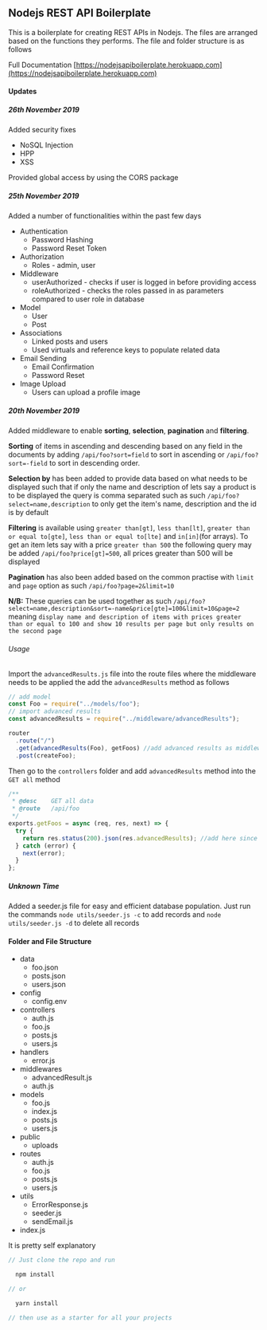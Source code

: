 ## Nodejs REST API Boilerplate

This is a boilerplate for creating REST APIs in Nodejs. The files are arranged
based on the functions they performs. The file and folder structure is as follows

Full Documentation [https://nodejsapiboilerplate.herokuapp.com](https://nodejsapiboilerplate.herokuapp.com)

#### Updates

##### 26th November 2019

Added security fixes
- NoSQL Injection
- HPP
- XSS

Provided global access by using the CORS package

##### 25th November 2019

Added a number of functionalities within the past few days

- Authentication
  - Password Hashing
  - Password Reset Token
- Authorization
  - Roles - admin, user
- Middleware
  - userAuthorized - checks if user is logged in before providing access
  - roleAuthorized - checks the roles passed in as parameters compared to user role in database
- Model
  - User
  - Post
- Associations
  - Linked posts and users
  - Used virtuals and reference keys to populate related data
- Email Sending
  - Email Confirmation
  - Password Reset
- Image Upload
  - Users can upload a profile image

##### 20th November 2019

Added middleware to enable **sorting**, **selection**, **pagination** and **filtering**.

**Sorting** of items in ascending and descending based on any field in the documents by adding `/api/foo?sort=field` to sort in ascending or `/api/foo?sort=-field` to sort in descending order.

**Selection by** has been added to provide data based on what needs to be displayed such that if only the name and description of lets say a product is to be displayed the query is comma separated such as such `/api/foo?select=name,description` to only get the item's name, description and the id is by default

**Filtering** is available using `greater than[gt]`, `less than[lt]`, `greater than or equal to[gte]`, `less than or equal to[lte]` and `in[in]`(for arrays). To get an item lets say with a price `greater than 500` the following query may be added `/api/foo?price[gt]=500`, all prices greater than 500 will be displayed

**Pagination** has also been added based on the common practise with `limit` and `page` option as such `/api/foo?page=2&limit=10`

**N/B:** These queries can be used together as such `/api/foo?select=name,description&sort=-name&price[gte]=100&limit=10&page=2` meaning `display name and description of items with prices greater than or equal to 100 and show 10 results per page but only results on the second page`

###### Usage

Import the `advancedResults.js` file into the route files where the middleware needs to be applied the add the `advancedResults` method as follows

```javascript
// add model
const Foo = require("../models/foo");
// import advanced results
const advancedResults = require("../middleware/advancedResults");

router
  .route("/")
  .get(advancedResults(Foo), getFoos) //add advanced results as middleware
  .post(createFoo);
```

Then go to the `controllers` folder and add `advancedResults` method into the `GET all` method

```javascript
/**
 * @desc    GET all data
 * @route   /api/foo
 */
exports.getFoos = async (req, res, next) => {
  try {
    return res.status(200).json(res.advancedResults); //add here since we added it to res
  } catch (error) {
    next(error);
  }
};
```

##### Unknown Time

Added a seeder.js file for easy and efficient database population. Just run the commands `node utils/seeder.js -c` to add records and `node utils/seeder.js -d` to delete all records

#### Folder and File Structure

- data
  - foo.json
  - posts.json
  - users.json
- config
  - config.env
- controllers
  - auth.js
  - foo.js
  - posts.js
  - users.js
- handlers
  - error.js
- middlewares
  - advancedResult.js
  - auth.js
- models
  - foo.js
  - index.js
  - posts.js
  - users.js
- public
  - uploads
- routes
  - auth.js
  - foo.js
  - posts.js
  - users.js
- utils
  - ErrorResponse.js
  - seeder.js
  - sendEmail.js
- index.js

It is pretty self explanatory

```javascript
// Just clone the repo and run

  npm install

// or

  yarn install

// then use as a starter for all your projects

```
